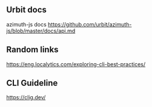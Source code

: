 
## Urbit docs

azimuth-js docs https://github.com/urbit/azimuth-js/blob/master/docs/api.md


## Random links

https://eng.localytics.com/exploring-cli-best-practices/

## CLI Guideline
https://clig.dev/
